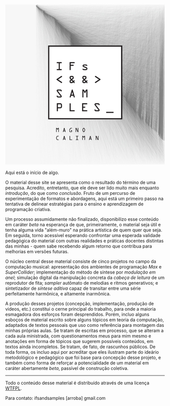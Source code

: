 ![](./img/capa_alta.jpg)

Aqui está o início de algo.

O material desse site se apresenta como o resultado do término de uma pesquisa. Acredito, entretanto, que ele deve ser lido muito mais enquanto _introdução_, do que como _conclusão_. Fruto de um percurso de experimentação de formatos e abordagens, aqui está um primeiro passo na tentativa de delinear estratégias para o ensino e aprendizagem de programação criativa.

Um processo assumidamente não finalizado, disponibilizo esse conteúdo em caráter _beta_ na esperança de que, primeiramente, o material seja útil e tenha alguma vida "além-muro" na prática artística de quem quer que seja. Em seguida, torno acessível esperando confrontar uma esperada validade pedagógica do material com outras realidades e práticas docentes distintas das minhas - quem sabe recebendo algum retorno que contribua para melhorias em versões futuras.

O núcleo central desse material consiste de cinco projetos no campo da computação musical: apresentação dos ambientes de programação _Max_ e _SuperCollider_; implementação do método de síntese por _modulação em anel_; simulação digital da manipulação concreta da _cabeça de leitura_ de um reprodutor de fita; _sampler_ autômato de melodias e ritmos generativos; e sintetizador de _síntese aditiva_ capaz de transitar entre uma série perfeitamente harmônica, e altamente inarmônica.

A produção desses projetos (concepção, implementação, produção de videos, etc.) constitui o cerne principal do trabalho, para onde a maioria esmagadora dos esforços foram desprendidos. Porém, incluo alguns esboços de material escrito sobre alguns tópicos em teoria da computação, adaptados de textos pessoais que uso como referência para montagem das minhas próprias aulas. Se tratam de escritas em processo, que se alteram a cada aula ministrada, com questionamentos meus para mim mesmo e anotações em forma de tópicos que sugerem possíveis conteúdos, em textos ainda incompletos. Se tratam, de fato, de rascunhos públicos.
De toda forma, os incluo aqui por acreditar que eles ilustram parte do ideário metodológico e pedagógico que foi base para concepção desse projeto, e também como forma de reforçar a potencialidade de um material em caráter abertamente _beta_, passível de construção coletiva.

---

Todo o conteúdo desse material é distribuído através de uma licença [WTFPL](http://www.wtfpl.net/about/).

Para contato: ifsandsamples [arroba] gmail.com

